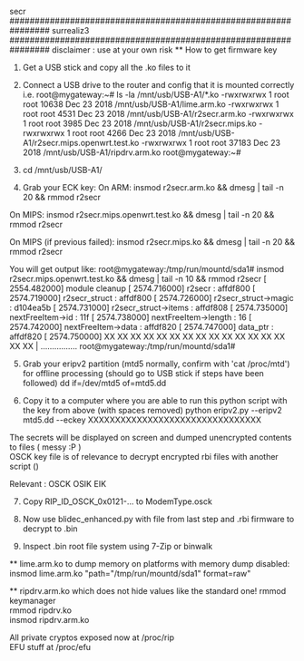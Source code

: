  secr   
################################################################ 
 surrealiz3   
################################################################ 
disclaimer : use at your own risk 
** How to get firmware key

1. Get a USB stick and copy all the .ko files to it

2. Connect a USB drive to the router and config that it is mounted correctly i.e. 
root@mygateway:~# ls -la /mnt/usb/USB-A1/*.ko
-rwxrwxrwx    1 root     root         10638 Dec 23  2018 /mnt/usb/USB-A1/lime.arm.ko
-rwxrwxrwx    1 root     root          4531 Dec 23  2018 /mnt/usb/USB-A1/r2secr.arm.ko
-rwxrwxrwx    1 root     root          3985 Dec 23  2018 /mnt/usb/USB-A1/r2secr.mips.ko
-rwxrwxrwx    1 root     root          4266 Dec 23  2018 /mnt/usb/USB-A1/r2secr.mips.openwrt.test.ko
-rwxrwxrwx    1 root     root         37183 Dec 23  2018 /mnt/usb/USB-A1/ripdrv.arm.ko
root@mygateway:~#

3. cd /mnt/usb/USB-A1/

4. Grab your ECK key:
On ARM: insmod r2secr.arm.ko && dmesg | tail -n 20 && rmmod r2secr

On MIPS: insmod r2secr.mips.openwrt.test.ko && dmesg | tail -n 20 && rmmod r2secr

On MIPS (if previous failed): insmod r2secr.mips.ko && dmesg | tail -n 20 && rmmod r2secr

You will get output like:
root@mygateway:/tmp/run/mountd/sda1# insmod r2secr.mips.openwrt.test.ko && dmesg | tail -n 10 && rmmod r2secr
[ 2554.482000] module cleanup
[ 2574.716000] r2secr : affdf800
[ 2574.719000] r2secr_struct : affdf800
[ 2574.726000] r2secr_struct->magic : d104ea5b
[ 2574.731000] r2secr_struct->items : affdf808
[ 2574.735000] nextFreeItem->id : 11f
[ 2574.738000] nextFreeItem->length : 16
[ 2574.742000] nextFreeItem->data : affdf820
[ 2574.747000] data_ptr : affdf820
[ 2574.750000] XX XX XX XX XX XX XX XX  XX XX XX XX XX XX XX XX  |  ................
root@mygateway:/tmp/run/mountd/sda1#

5. Grab your eripv2 partition (mtd5 normally, confirm with 'cat /proc/mtd') for offline processing (should go to USB stick if steps have been followed)
dd if=/dev/mtd5 of=mtd5.dd

6. Copy it to a computer where you are able to run this python script with the key from above (with spaces removed)
python eripv2.py --eripv2 mtd5.dd --eckey XXXXXXXXXXXXXXXXXXXXXXXXXXXXXXXX

The secrets will be displayed on screen and dumped unencrypted contents to files ( messy :P )  
OSCK key file is of relevance to decrypt encrypted rbi files with another script ()

Relevant : 
OSCK 
OSIK 
EIK 

7. Copy RIP_ID_OSCK_0x0121-... to ModemType.osck

8. Now use blidec_enhanced.py with file from last step and .rbi firmware to decrypt to .bin

9. Inspect .bin root file system using 7-Zip or binwalk

** lime.arm.ko to dump memory on platforms with memory dump disabled:  
insmod lime.arm.ko "path="/tmp/run/mountd/sda1" format=raw"

** ripdrv.arm.ko which does not hide values like the standard one!
rmmod keymanager  
rmmod ripdrv.ko   
insmod ripdrv.arm.ko

All private cryptos exposed now at /proc/rip   
EFU stuff at /proc/efu
